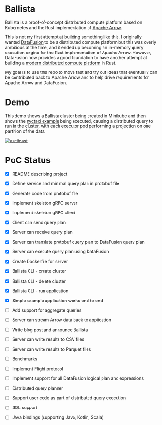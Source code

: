 # Ballista

Ballista is a proof-of-concept distributed compute platform based on Kubernetes and the Rust implementation of [Apache Arrow](https://arrow.apache.org/).

This is not my first attempt at building something like this. I originally wanted [DataFusion](https://github.com/apache/arrow/tree/master/rust/datafusion) to be a distributed compute platform but this was overly ambitious at the time, and it ended up becoming an in-memory query execution engine for the Rust implementation of Apache Arrow. However, DataFusion now provides a good foundation to have another attempt at building a [modern distributed compute platform](https://andygrove.io/how_to_build_a_modern_distributed_compute_platform/) in Rust.

My goal is to use this repo to move fast and try out ideas that eventually can be contributed back to Apache Arrow and to help drive requirements for Apache Arrow and DataFusion.

# Demo

This demo shows a Ballista cluster being created in Minikube and then shows the [nyctaxi example](examples/nyctaxi) being executed, causing a distributed query to run in the cluster, with each executor pod performing a projection on one partition of the data.

[![asciicast](https://asciinema.org/a/nFcsHLXJUo2Mwik4WdZlv4ZBO.svg)](https://asciinema.org/a/nFcsHLXJUo2Mwik4WdZlv4ZBO)

# PoC Status

- [X] README describing project
- [X] Define service and minimal query plan in protobuf file
- [X] Generate code from protobuf file
- [X] Implement skeleton gRPC server
- [X] Implement skeleton gRPC client
- [X] Client can send query plan
- [X] Server can receive query plan
- [X] Server can translate protobuf query plan to DataFusion query plan
- [X] Server can execute query plan using DataFusion
- [X] Create Dockerfile for server
- [X] Ballista CLI - create cluster
- [X] Ballista CLI - delete cluster
- [X] Ballista CLI - run application
- [X] Simple example application works end to end
- [ ] Add support for aggregate queries 
- [ ] Server can stream Arrow data back to application
- [ ] Write blog post and announce Ballista
- [ ] Server can write results to CSV files
- [ ] Server can write results to Parquet files
- [ ] Benchmarks
- [ ] Implement Flight protocol
- [ ] Implement support for all DataFusion logical plan and expressions
- [ ] Distributed query planner
- [ ] Support user code as part of distributed query execution
- [ ] SQL support
- [ ] Java bindings (supporting Java, Kotlin, Scala)






